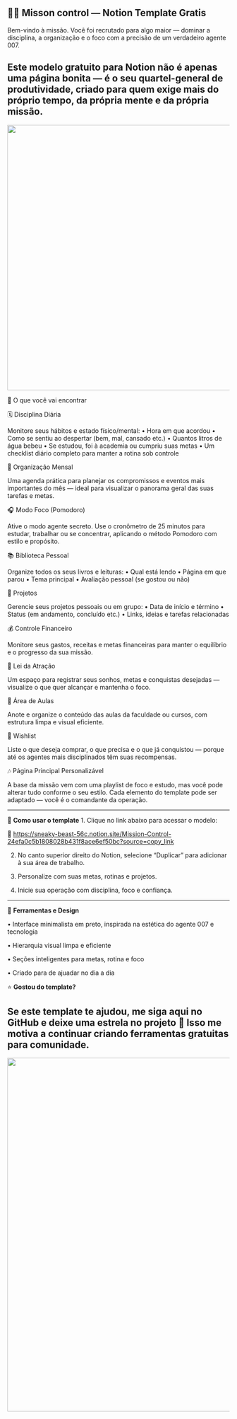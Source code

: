 🕵‍♂ **Misson control — Notion Template Gratis**
----
Bem-vindo à missão.
Você foi recrutado para algo maior — dominar a disciplina, a organização e o foco com a precisão de um verdadeiro agente 007.

Este modelo gratuito para Notion não é apenas uma página bonita — é o seu quartel-general de produtividade, criado para quem exige mais do próprio tempo, da própria mente e da própria missão.
------
<img src="https://imgur.com/46liA9B.png" width="600">


🎯 O que você vai encontrar

🗓 Disciplina Diária

Monitore seus hábitos e estado físico/mental:
	•	Hora em que acordou
	•	Como se sentiu ao despertar (bem, mal, cansado etc.)
	•	Quantos litros de água bebeu
	•	Se estudou, foi à academia ou cumpriu suas metas
	•	Um checklist diário completo para manter a rotina sob controle

📆 Organização Mensal

Uma agenda prática para planejar os compromissos e eventos mais importantes do mês — ideal para visualizar o panorama geral das suas tarefas e metas.

🎧 Modo Foco (Pomodoro)

Ative o modo agente secreto.
Use o cronômetro de 25 minutos para estudar, trabalhar ou se concentrar, aplicando o método Pomodoro com estilo e propósito.

📚 Biblioteca Pessoal

Organize todos os seus livros e leituras:
	•	Qual está lendo
	•	Página em que parou
	•	Tema principal
	•	Avaliação pessoal (se gostou ou não)

💼 Projetos

Gerencie seus projetos pessoais ou em grupo:
	•	Data de início e término
	•	Status (em andamento, concluído etc.)
	•	Links, ideias e tarefas relacionadas

💰 Controle Financeiro

Monitore seus gastos, receitas e metas financeiras para manter o equilíbrio e o progresso da sua missão.

🌌 Lei da Atração

Um espaço para registrar seus sonhos, metas e conquistas desejadas — visualize o que quer alcançar e mantenha o foco.

🧠 Área de Aulas

Anote e organize o conteúdo das aulas da faculdade ou cursos, com estrutura limpa e visual eficiente.

📝 Wishlist

Liste o que deseja comprar, o que precisa e o que já conquistou — porque até os agentes mais disciplinados têm suas recompensas.

🎶 Página Principal Personalizável

A base da missão vem com uma playlist de foco e estudo, mas você pode alterar tudo conforme o seu estilo.
Cada elemento do template pode ser adaptado — você é o comandante da operação.

---

🚀 **Como usar o template**
	1.	Clique no link abaixo para acessar o modelo:
	
🔗 https://sneaky-beast-56c.notion.site/Mission-Control-24efa0c5b1808028b431f8ace6ef50bc?source=copy_link
	
2.	No canto superior direito do Notion, selecione “Duplicar” para adicionar à sua área de trabalho.
	
3.	Personalize com suas metas, rotinas e projetos.
	
4.	Inicie sua operação com disciplina, foco e confiança.

---

🧭 **Ferramentas e Design**

  • Interface minimalista em preto, inspirada na estética do agente 007 e tecnologia

  • Hierarquia visual limpa e eficiente

  • Seções inteligentes para metas, rotina e foco

  • Criado para de ajuadar no dia a dia 



⭐ **Gostou do template?**

Se este template te ajudou, me siga aqui no GitHub e deixe uma estrela no projeto 🌟
Isso me motiva a continuar criando ferramentas gratuitas para comunidade.
---
<img src="https://i.imgur.com/1t1ueSs.gif" width="800">
                                         
